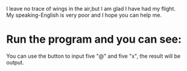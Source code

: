 I leave no trace of wings in the air,but I am glad I have had my flight.  
My speaking-English is very poor and I hope you can help me.  

# Run the program and you can see:

You can use the button to input five "@" and five "x", the result will be output.
